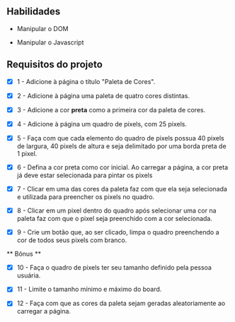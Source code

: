## Habilidades

- Manipular o DOM

- Manipular o Javascript

## Requisitos do projeto

- [x] 1 - Adicione à página o título "Paleta de Cores".

- [x] 2 - Adicione à página uma paleta de quatro cores distintas.

- [x]  3 - Adicione a cor **preta** como a primeira cor da paleta de cores.

- [x]  4 - Adicione à página um quadro de pixels, com 25 pixels.

- [x]  5 - Faça com que cada elemento do quadro de pixels possua 40 pixels de largura, 40 pixels de altura e seja delimitado por uma borda preta de 1 pixel.

- [x]  6 - Defina a cor preta como cor inicial. Ao carregar a página, a cor preta já deve estar selecionada para pintar os pixels

- [x]  7 - Clicar em uma das cores da paleta faz com que ela seja selecionada e utilizada para preencher os pixels no quadro.

- [x]  8 - Clicar em um pixel dentro do quadro após selecionar uma cor na paleta faz com que o pixel seja preenchido com a cor selecionada.

- [x]  9 - Crie um botão que, ao ser clicado, limpa o quadro preenchendo a cor de todos seus pixels com branco.

** Bônus **

- [x]  10 - Faça o quadro de pixels ter seu tamanho definido pela pessoa usuária.

- [x]  11 - Limite o tamanho mínimo e máximo do board.

- [x]  12 - Faça com que as cores da paleta sejam geradas aleatoriamente ao carregar a página.
